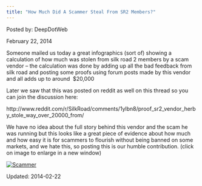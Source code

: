 ```yaml
---
title: "How Much Did A Scammer Steal From SR2 Members?"
---
```



Posted by: DeepDotWeb
    
    
<span>February 22, 2014</span>

<p>Someone mailed us today a great infographics (sort of) showing a calculation of how much was stolen from silk road 2 members by a scam vendor &#8211; the calculation was done by adding up all the bad feedback from silk road and posting some proofs using forum posts made by this vendor and all adds up to around  $20,000</p>
<p>Later we saw that this was posted on reddit as well on this thread so you can join the discussion here:</p>
<p>http://www.reddit.com/r/SilkRoad/comments/1ylbn8/proof_sr2_vendor_herby_stole_way_over_20000_from/</p>
<p>We have no idea about the full story behind this vendor and the scam he was running but this looks like a great piece of evidence about how much and how easy it is for scammers to flourish without being banned on some markets, and we hate this, so posting this is our humble contribution. (click on image to enlarge in a new window)</p>
<p><a href="/imgs/2014/02/Herby_The_Scammer_v4_larger_Feb21.jpg#" target="_blank"><img alt="Scammer" src="/imgs/2014/02/Herby_The_Scammer_v4_larger_Feb21.jpg" /></a></p>
    

Updated: 2014-02-22
    
    

